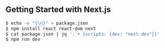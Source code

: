 ## Getting Started with Next.js
```bash
$ echo -e "{\n}" > package.json
$ npm install react react-dom next
$ cat package.json | jq '. + {scripts: {dev: "next dev"}}'
$ npm run dev
```
